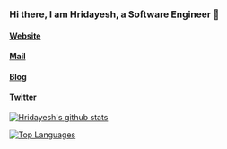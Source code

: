 ### Hi there, I am Hridayesh, a Software Engineer 👋

#### [Website](https://hridayeshsharma.com/) 
#### [Mail](mailto:dev.hridayesh@gmail.com)
#### [Blog](https://dev.to/_hridaysharma)
#### [Twitter](https://twitter.com/_hridayesh__)


[![Hridayesh's github stats](https://github-readme-stats.vercel.app/api?username=vyasriday&count_private=true&show_icons=true&bg_color=#000&theme=cobalt)](https://github.com/anuraghazra/github-readme-stats)

[![Top Languages](https://github-readme-stats.vercel.app/api/top-langs/?username=vyasriday)](https://github.com/anuraghazra/github-readme-stats)
